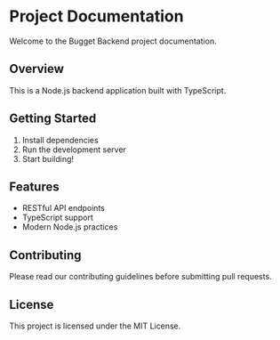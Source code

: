 # Project Documentation

Welcome to the Bugget Backend project documentation.

## Overview

This is a Node.js backend application built with TypeScript.

## Getting Started

1. Install dependencies
2. Run the development server
3. Start building!

## Features

- RESTful API endpoints
- TypeScript support
- Modern Node.js practices

## Contributing

Please read our contributing guidelines before submitting pull requests.

## License

This project is licensed under the MIT License.
